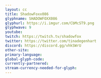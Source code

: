```yaml
---
layout: cc
title: ShadowFoxx086
glyphname: SHADOWFOXX086
glyphurl: https://i.imgur.com/CbMcST9.png
glyphwave: 9
youtube: 
twitch: https://twitch.tv/shadowfox
twitter: https://twitter.com/tinadegenhart
discord: https://discord.gg/vhkSWrU
other-site: 
primary-language: 
global-glyph-code: 
currently-partnered: 
stream-currency-needed-for-glyph: 
---
```


